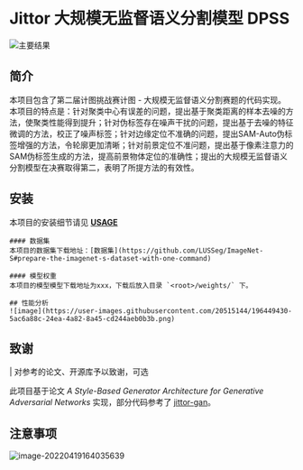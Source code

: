 
# Jittor 大规模无监督语义分割模型 DPSS

![主要结果](https://s3.bmp.ovh/imgs/2022/04/19/440f015864695c92.png)


## 简介

本项目包含了第二届计图挑战赛计图 - 大规模无监督语义分割赛题的代码实现。本项目的特点是：针对聚类中心有误差的问题，提出基于聚类距离的样本去噪的方法，使聚类性能得到提升；针对伪标签存在噪声干扰的问题，提出基于去噪的特征微调的方法，校正了噪声标签；针对边缘定位不准确的问题，提出SAM-Auto伪标签增强的方法，令轮廓更加清晰；针对前景定位不准问题，提出基于像素注意力的SAM伪标签生成的方法，提高前景物体定位的准确性；提出的大规模无监督语义分割模型在决赛取得第二，表明了所提方法的有效性。

## 安装 
本项目的安装细节请见 **[USAGE](USAGE.md)**
```
#### 数据集
本项目的数据集下载地址：[数据集](https://github.com/LUSSeg/ImageNet-S#prepare-the-imagenet-s-dataset-with-one-command)

#### 模型权重
本项目的模型模型下载地址为xxx，下载后放入目录 `<root>/weights/` 下。

## 性能分析
![image](https://user-images.githubusercontent.com/20515144/196449430-5ac6a88c-24ea-4a82-8a45-cd244aeb0b3b.png)
```

## 致谢
| 对参考的论文、开源库予以致谢，可选

此项目基于论文 *A Style-Based Generator Architecture for Generative Adversarial Networks* 实现，部分代码参考了 [jittor-gan](https://github.com/Jittor/gan-jittor)。

## 注意事项

![image-20220419164035639](https://s3.bmp.ovh/imgs/2022/04/19/6a3aa627eab5f159.png)
